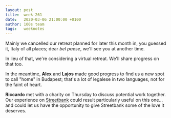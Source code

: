```yaml
---
layout: post
title:  week-261
date:   2020-03-06 21:00:00 +0100
author: 100s team
tags:   weeknotes
---
```


Mainly we cancelled our retreat planned for later this month in, you guessed it, Italy of all places; dear _bel paese_, we'll see you at another time.

In lieu of that, we're considering a virtual retreat. We'll share progress on that too.

In the meantime, **Alex** and **Lajos** made good progress to find us a new spot
to call "home" in Budapest;
that's a lot of legalese in two languages, not for the faint of heart.

**Riccardo** met with a charity on Thursday to discuss potential work together.
Our experience on [Streetbank](https://www.streetbank.com) could result particularly useful on this one... and
could let us have the opportunity to give Streetbank some of the love it deserves.


